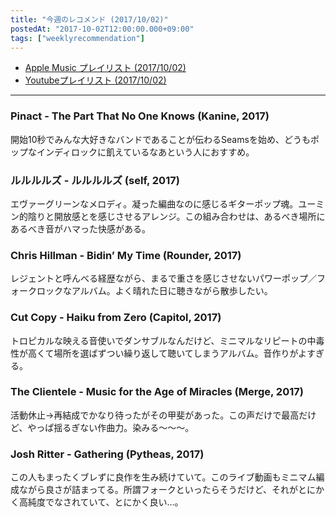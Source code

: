 ```yaml
---
title: "今週のレコメンド (2017/10/02)"
postedAt: "2017-10-02T12:00:00.000+09:00"
tags: ["weeklyrecommendation"]
---
```


* [Apple Music プレイリスト (2017/10/02)](https://itunes.apple.com/jp/playlist/%E4%BB%8A%E9%80%B1%E3%81%AE%E3%83%AC%E3%82%B3%E3%83%A1%E3%83%B3%E3%83%89-2017-10-02/idpl.u-55D6466tYDxR47)
* [Youtubeプレイリスト (2017/10/02)](https://www.youtube.com/playlist?list=PLegnWsUgQayd43ZIg5VDcF2rqrAftCK1N)

---

### Pinact - The Part That No One Knows (Kanine, 2017)

開始10秒でみんな大好きなバンドであることが伝わるSeamsを始め、どうもポップなインディロックに飢えているなあという人におすすめ。

### ルルルルズ - ルルルルズ (self, 2017)

エヴァーグリーンなメロディ。凝った編曲なのに感じるギターポップ魂。ユーミン的陰りと開放感とを感じさせるアレンジ。この組み合わせは、あるべき場所にあるべき音がハマった快感がある。

### Chris Hillman - Bidin’ My Time (Rounder, 2017)

レジェントと呼んべる経歴ながら、まるで重さを感じさせないパワーポップ／フォークロックなアルバム。よく晴れた日に聴きながら散歩したい。

### Cut Copy - Haiku from Zero (Capitol, 2017)

トロピカルな映える音使いでダンサブルなんだけど、ミニマルなリピートの中毒性が高くて場所を選ばずつい繰り返して聴いてしまうアルバム。音作りがよすぎる。

### The Clientele - Music for the Age of Miracles (Merge, 2017)

活動休止→再結成でかなり待ったがその甲斐があった。この声だけで最高だけど、やっぱ揺るぎない作曲力。染みる〜〜〜。

### Josh Ritter - Gathering (Pytheas, 2017)

この人もまったくブレずに良作を生み続けていて。このライブ動画もミニマム編成ながら良さが詰まってる。所謂フォークといったらそうだけど、それがとにかく高純度でなされていて、とにかく良い…。